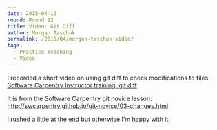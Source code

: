 ```yaml
---
date: 2015-04-13
round: Round 12
title: Video: Git Diff
author: Morgan Taschuk
permalink: /2015/04/morgan-taschuk-video/
tags:
  - Practice Teaching
  - Video
---
```


I recorded a short video on using git diff to check modifications to files: [Software Carpentry Instructor training: git diff](https://www.youtube.com/watch?v=VrTZDWyj6Iw)

It is from the Software Carpentry git novice lesson: http://swcarpentry.github.io/git-novice/03-changes.html

I rushed a little at the end but otherwise I'm happy with it.


